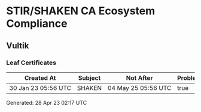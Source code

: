 # STIR/SHAKEN CA Ecosystem Compliance

## Vultik

### Leaf Certificates

| Created At | Subject | Not After | Problems | Link |
|------------|---------|-----------|----------|------|
| 30&#160;Jan&#160;23&#160;05:56&#160;UTC | SHAKEN | 04&#160;May&#160;25&#160;05:56&#160;UTC | true | [view](../CERTS/05a27fa8f9a85be06550666c748425b63e63f2ba695de0620d38949d4342822a/README.md) |


Generated: 28 Apr 23 02:17 UTC